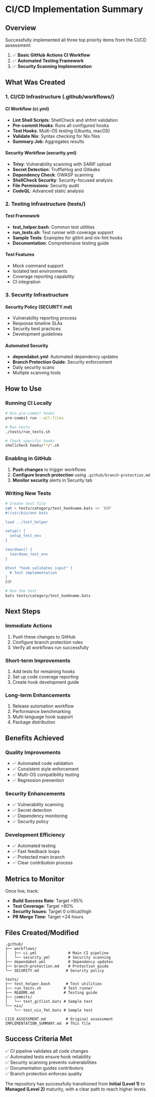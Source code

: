 # CI/CD Implementation Summary

## Overview

Successfully implemented all three top priority items from the CI/CD assessment:

1. ✅ **Basic GitHub Actions CI Workflow**
2. ✅ **Automated Testing Framework**  
3. ✅ **Security Scanning Implementation**

## What Was Created

### 1. CI/CD Infrastructure (.github/workflows/)

#### CI Workflow (ci.yml)
- **Lint Shell Scripts**: ShellCheck and shfmt validation
- **Pre-commit Hooks**: Runs all configured hooks
- **Test Hooks**: Multi-OS testing (Ubuntu, macOS)
- **Validate Nix**: Syntax checking for Nix files
- **Summary Job**: Aggregates results

#### Security Workflow (security.yml)
- **Trivy**: Vulnerability scanning with SARIF upload
- **Secret Detection**: TruffleHog and Gitleaks
- **Dependency Check**: OWASP scanning
- **ShellCheck Security**: Security-focused analysis
- **File Permissions**: Security audit
- **CodeQL**: Advanced static analysis

### 2. Testing Infrastructure (tests/)

#### Test Framework
- **test_helper.bash**: Common test utilities
- **run_tests.sh**: Test runner with coverage support
- **Sample Tests**: Examples for gitlint and nix-fmt hooks
- **Documentation**: Comprehensive testing guide

#### Test Features
- Mock command support
- Isolated test environments
- Coverage reporting capability
- CI integration

### 3. Security Infrastructure

#### Security Policy (SECURITY.md)
- Vulnerability reporting process
- Response timeline SLAs
- Security best practices
- Development guidelines

#### Automated Security
- **dependabot.yml**: Automated dependency updates
- **Branch Protection Guide**: Security enforcement
- Daily security scans
- Multiple scanning tools

## How to Use

### Running CI Locally

```bash
# Run pre-commit hooks
pre-commit run --all-files

# Run tests
./tests/run_tests.sh

# Check specific hooks
shellcheck hooks/**/*.sh
```

### Enabling in GitHub

1. **Push changes** to trigger workflows
2. **Configure branch protection** using `.github/branch-protection.md`
3. **Monitor security** alerts in Security tab

### Writing New Tests

```bash
# Create test file
cat > tests/category/test_hookname.bats << 'EOF'
#!/usr/bin/env bats

load ../test_helper

setup() {
  setup_test_env
}

teardown() {
  teardown_test_env
}

@test "hook validates input" {
  # Test implementation
}
EOF

# Run the test
bats tests/category/test_hookname.bats
```

## Next Steps

### Immediate Actions
1. Push these changes to GitHub
2. Configure branch protection rules
3. Verify all workflows run successfully

### Short-term Improvements
1. Add tests for remaining hooks
2. Set up code coverage reporting
3. Create hook development guide

### Long-term Enhancements
1. Release automation workflow
2. Performance benchmarking
3. Multi-language hook support
4. Package distribution

## Benefits Achieved

### Quality Improvements
- ✅ Automated code validation
- ✅ Consistent style enforcement
- ✅ Multi-OS compatibility testing
- ✅ Regression prevention

### Security Enhancements
- ✅ Vulnerability scanning
- ✅ Secret detection
- ✅ Dependency monitoring
- ✅ Security policy

### Development Efficiency
- ✅ Automated testing
- ✅ Fast feedback loops
- ✅ Protected main branch
- ✅ Clear contribution process

## Metrics to Monitor

Once live, track:
- **Build Success Rate**: Target >95%
- **Test Coverage**: Target >80%
- **Security Issues**: Target 0 critical/high
- **PR Merge Time**: Target <24 hours

## Files Created/Modified

```
.github/
├── workflows/
│   ├── ci.yml              # Main CI pipeline
│   └── security.yml        # Security scanning
├── dependabot.yml          # Dependency updates
├── branch-protection.md    # Protection guide
└── SECURITY.md            # Security policy

tests/
├── test_helper.bash       # Test utilities
├── run_tests.sh          # Test runner
├── README.md             # Testing guide
├── commits/
│   └── test_gitlint.bats # Sample test
└── nix/
    └── test_nix_fmt.bats # Sample test

CICD_ASSESSMENT.md         # Original assessment
IMPLEMENTATION_SUMMARY.md  # This file
```

## Success Criteria Met

✅ CI pipeline validates all code changes  
✅ Automated tests ensure hook reliability  
✅ Security scanning prevents vulnerabilities  
✅ Documentation guides contributors  
✅ Branch protection enforces quality  

The repository has successfully transitioned from **Initial (Level 1)** to **Managed (Level 2)** maturity, with a clear path to reach higher levels.

